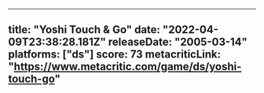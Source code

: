 
---
title: "Yoshi Touch & Go"
date: "2022-04-09T23:38:28.181Z"
releaseDate: "2005-03-14"
platforms: ["ds"]
score: 73
metacriticLink: "https://www.metacritic.com/game/ds/yoshi-touch-go"
---
